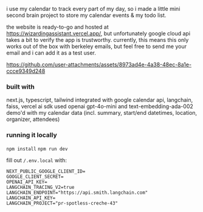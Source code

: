 i use my calendar to track every part of my day, so i made a little mini second brain project to store my calendar events & my todo list.

the website is ready-to-go and hosted at https://wizardingassistant.vercel.app/, but unfortunately google cloud api takes a bit to verify the app is trustworthy. currently, this means this only works out of the box with berkeley emails, but feel free to send me your email and i can add it as a test user.



https://github.com/user-attachments/assets/8973ad4e-4a38-48ec-8a1e-ccce9349d248



### built with

next.js, typescript, tailwind
integrated with google calendar api, langchain, faiss, vercel ai sdk
used openai gpt-4o-mini and text-embedding-ada-002
demo'd with my calendar data (incl. summary, start/end datetimes, location, organizer, attendees)

### running it locally

`npm install`
`npm run dev`

fill out `/.env.local` with:
```
NEXT_PUBLIC_GOOGLE_CLIENT_ID=
GOOGLE_CLIENT_SECRET=
OPENAI_API_KEY=
LANGCHAIN_TRACING_V2=true
LANGCHAIN_ENDPOINT="https://api.smith.langchain.com"
LANGCHAIN_API_KEY=
LANGCHAIN_PROJECT="pr-spotless-creche-43"
```
